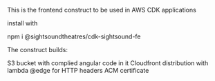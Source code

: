 This is the frontend construct to be used in AWS CDK applications

install with 

npm i @sightsoundtheatres/cdk-sightsound-fe

The construct builds:

S3 bucket with complied angular code in it
Cloudfront distribution with lambda @edge for HTTP headers
ACM certificate
